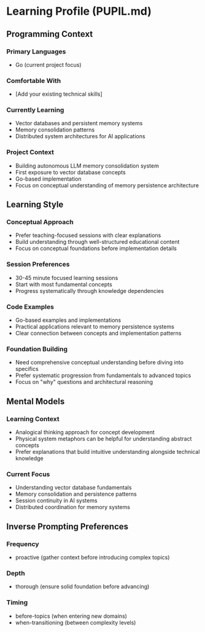 # Learning Profile (PUPIL.md)

## Programming Context

### Primary Languages
- Go (current project focus)

### Comfortable With
- [Add your existing technical skills]

### Currently Learning
- Vector databases and persistent memory systems
- Memory consolidation patterns
- Distributed system architectures for AI applications

### Project Context
- Building autonomous LLM memory consolidation system
- First exposure to vector database concepts
- Go-based implementation
- Focus on conceptual understanding of memory persistence architecture

## Learning Style

### Conceptual Approach
- Prefer teaching-focused sessions with clear explanations
- Build understanding through well-structured educational content
- Focus on conceptual foundations before implementation details

### Session Preferences
- 30-45 minute focused learning sessions
- Start with most fundamental concepts
- Progress systematically through knowledge dependencies

### Code Examples
- Go-based examples and implementations
- Practical applications relevant to memory persistence systems
- Clear connection between concepts and implementation patterns

### Foundation Building
- Need comprehensive conceptual understanding before diving into specifics
- Prefer systematic progression from fundamentals to advanced topics
- Focus on "why" questions and architectural reasoning

## Mental Models

### Learning Context
- Analogical thinking approach for concept development
- Physical system metaphors can be helpful for understanding abstract concepts
- Prefer explanations that build intuitive understanding alongside technical knowledge

### Current Focus
- Understanding vector database fundamentals
- Memory consolidation and persistence patterns
- Session continuity in AI systems
- Distributed coordination for memory systems

## Inverse Prompting Preferences

### Frequency
- proactive (gather context before introducing complex topics)

### Depth
- thorough (ensure solid foundation before advancing)

### Timing
- before-topics (when entering new domains)
- when-transitioning (between complexity levels)
